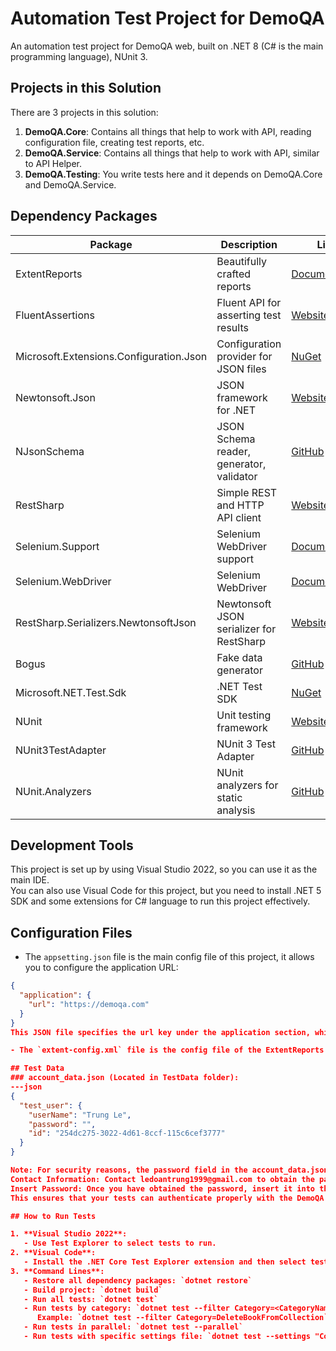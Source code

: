 # Automation Test Project for DemoQA

An automation test project for DemoQA web, built on .NET 8 (C# is the main programming language), NUnit 3.

## Projects in this Solution

There are 3 projects in this solution:

1. **DemoQA.Core**: Contains all things that help to work with API, reading configuration file, creating test reports, etc.
2. **DemoQA.Service**: Contains all things that help to work with API, similar to API Helper.
3. **DemoQA.Testing**: You write tests here and it depends on DemoQA.Core and DemoQA.Service.

## Dependency Packages

| Package                                | Description                               | Link                                                                              |
|----------------------------------------|-------------------------------------------|-----------------------------------------------------------------------------------|
| ExtentReports                          | Beautifully crafted reports               | [Documentation](https://www.extentreports.com/docs/versions/4/net)                |
| FluentAssertions                       | Fluent API for asserting test results     | [Website](https://fluentassertions.com/)                                          |
| Microsoft.Extensions.Configuration.Json| Configuration provider for JSON files     | [NuGet](https://www.nuget.org/packages/Microsoft.Extensions.Configuration.Json/)  |
| Newtonsoft.Json                        | JSON framework for .NET                   | [Website](https://www.newtonsoft.com/json)                                        |
| NJsonSchema                            | JSON Schema reader, generator, validator  | [GitHub](https://github.com/RicoSuter/NJsonSchema)                                | 
| RestSharp                              | Simple REST and HTTP API client           | [Website](https://restsharp.dev/)                                                 |
| Selenium.Support                       | Selenium WebDriver support                | [Documentation](https://www.selenium.dev/documentation/en/webdriver/)             |
| Selenium.WebDriver                     | Selenium WebDriver                        | [Documentation](https://www.selenium.dev/documentation/en/webdriver/)             |
| RestSharp.Serializers.NewtonsoftJson   | Newtonsoft JSON serializer for RestSharp  | [Website](https://restsharp.dev/)                                                 |
| Bogus                                  | Fake data generator                       | [GitHub](https://github.com/bchavez/Bogus)                                        |
| Microsoft.NET.Test.Sdk                 | .NET Test SDK                             | [NuGet](https://www.nuget.org/packages/Microsoft.NET.Test.Sdk/)                   |
| NUnit                                  | Unit testing framework                    | [Website](https://nunit.org/)                                                     |
| NUnit3TestAdapter                      | NUnit 3 Test Adapter                      | [GitHub](https://github.com/nunit/nunit3-vs-adapter)                              |
| NUnit.Analyzers                        | NUnit analyzers for static analysis       | [GitHub](https://github.com/nunit/nunit.analyzers)                                |


## Development Tools

This project is set up by using Visual Studio 2022, so you can use it as the main IDE.  
You can also use Visual Code for this project, but you need to install .NET 5 SDK and some extensions for C# language to run this project effectively.

## Configuration Files

- The `appsetting.json` file is the main config file of this project, it allows you to configure the application URL:
```json
{
  "application": {
    "url": "https://demoqa.com"
  }
}
This JSON file specifies the url key under the application section, which configures the base URL for the application under test. Adjust this URL as needed to match your specific testing environment or deployment setup.

- The `extent-config.xml` file is the config file of the ExtentReports library, it allows you to customize the report template like title, theme, etc.

## Test Data
### account_data.json (Located in TestData folder):
---json
{
  "test_user": {
    "userName": "Trung Le",
    "password": "",
    "id": "254dc275-3022-4d61-8ccf-115c6cef3777"
  }
}

Note: For security reasons, the password field in the account_data.json file is intentionally left blank (""). To run the tests successfully, please follow these steps:
Contact Information: Contact ledoantrung1999@gmail.com to obtain the password required for authentication.
Insert Password: Once you have obtained the password, insert it into the "password" field for the "test_user" account in account_data.json.
This ensures that your tests can authenticate properly with the DemoQA application during execution.

## How to Run Tests

1. **Visual Studio 2022**:
   - Use Test Explorer to select tests to run.
2. **Visual Code**:
   - Install the .NET Core Test Explorer extension and then select tests to run.
3. **Command Lines**:
   - Restore all dependency packages: `dotnet restore`
   - Build project: `dotnet build`
   - Run all tests: `dotnet test`
   - Run tests by category: `dotnet test --filter Category=<CategoryName>`
      Example: `dotnet test --filter Category=DeleteBookFromCollection`
   - Run tests in parallel: `dotnet test --parallel`
   - Run tests with specific settings file: `dotnet test --settings "Configuration/appsetting.json"`
   